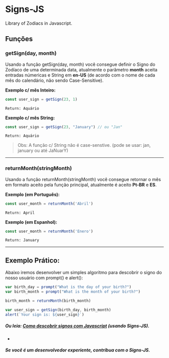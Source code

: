 # Signs-JS
Library of Zodiacs in Javascript.

## Funções
### getSign(day, month)
Usando a função getSign(day, month) você consegue definir o Signo do Zodíaco de uma determinada data, atualmente o parâmetro **month** aceita entradas númericas e String em **en-US** (de acordo com o nome de cada mês do calendário, não sendo Case-Sensitive).

**Exemplo c/ mês Inteiro:**
```javascript
const user_sign = getSign(23, 1)
```
```Return: Aquário```

**Exemplo c/ mês String:**
```javascript
const user_sign = getSign(23, "January") // ou "Jan"
```
```Return: Aquário```

> Obs: A função c/ String não é case-senstive. (pode se usar: jan, january ou até JaNuarY)

------------
### returnMonth(stringMonth)
Usando a função returnMonth(stringMonth) você consegue retornar o mês em formato aceito pela função principal, atualmente é aceito **Pt-BR** e **ES**.


**Exemplo (em Português):**

```javascript
const user_month = returnMonth('Abril')
```
```Return: April```

**Exemplo (em Espanhol):**

```javascript
const user_month = returnMonth('Enero')
```
```Return: January```

------------

## Exemplo Prático:
Abaixo iremos desenvolver um simples algoritmo para descobrir o signo do nosso usuário com prompt() e alert():

```javascript
var birth_day = prompt("What is the day of your birth?")
var birth_month = prompt("What is the month of your birth?")

birth_month = returnMonth(birth_month)

var user_sign = getSign(birth_day, birth_month)
alert(`Your sign is: ${user_sign}`)
```
##### Ou leia: [Como descobrir signos com Javascript](https://cutt.ly/9d1deJu) (usando Signs-JS).
-

##### Se você é um desenvolvedor experiente, contribua com o Signs-JS.
